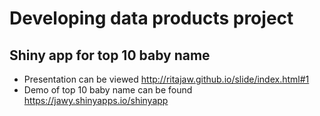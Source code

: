 # Developing data products project

## Shiny app for top 10 baby name

* Presentation can be viewed   http://ritajaw.github.io/slide/index.html#1
* Demo of top 10 baby name can be found  https://jawy.shinyapps.io/shinyapp
